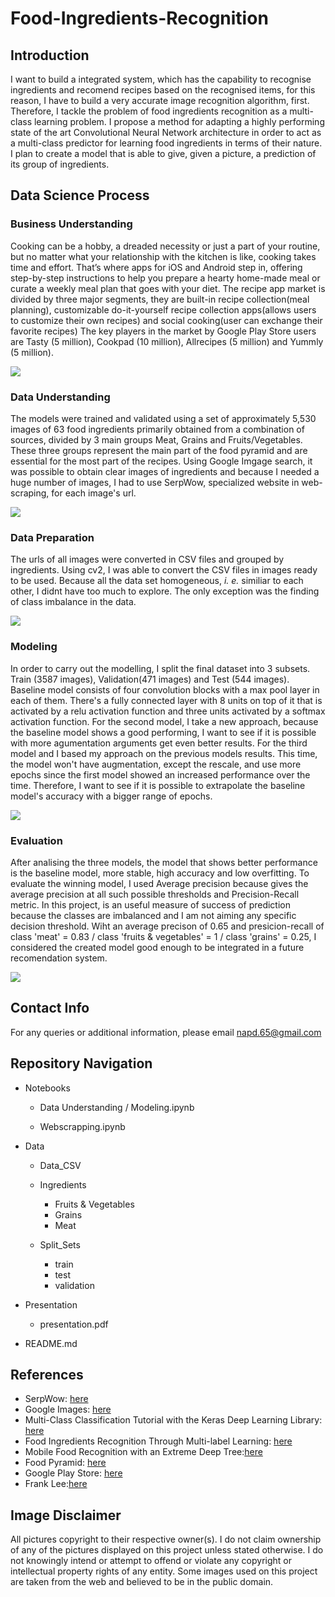 # Food-Ingredients-Recognition
   


## Introduction

I want to build a integrated system, which has the capability to recognise ingredients and recomend recipes based on the recognised items, for this reason, I have to build a very accurate image recognition algorithm, first.
Therefore, I tackle the problem of food ingredients recognition as a multi-class learning problem. I propose a method for adapting a highly performing state of the art Convolutional Neural Network architecture in order to act as a multi-class predictor for learning food ingredients in terms of their nature.
I plan to create a model that is able to give, given a picture, a prediction of its group of ingredients.


## Data Science Process


### Business Understanding

Cooking can be a hobby, a dreaded necessity or just a part of your routine, but no matter what your relationship with the kitchen is like, cooking takes time and effort. That’s where apps for iOS and Android step in, offering step-by-step instructions to help you prepare a hearty home-made meal or curate a weekly meal plan that goes with your diet.
The recipe app market is divided by three major segments, they are built-in recipe collection(meal planning), customizable do-it-yourself recipe collection apps(allows users to customize their own recipes) and social cooking(user can exchange their favorite recipes)
The key players in the market by Google Play Store users are Tasty (5 million), Cookpad (10 million), Allrecipes (5 million) and Yummly (5 million).



![](./Data/images/frank_case_study.png)

   
   
### Data Understanding

The models were trained and validated using a set of approximately 5,530 images of 63 food ingredients primarily obtained from a combination of sources, divided by 3 main groups Meat, Grains and Fruits/Vegetables.
These three groups represent the main part of the food pyramid and are essential for the most part of the recipes.
Using Google Imgage search, it was possible to obtain clear images of ingredients and because I needed a huge number of images, I had to use SerpWow, specialized website in web-scraping, for each image's url.

![](./Data/images/screen.png)


### Data Preparation

The urls of all images were converted in CSV files and grouped by ingredients. Using cv2, I was able to convert the CSV files in images ready to be used.
Because all the data set homogeneous, *i. e.* similiar to each other, I didnt have too much to explore. The only exception was the finding of class imbalance in the data.


![](./Data/images/d_preparation.png)



### Modeling

In order to carry out the modelling, I split the final dataset into 3 subsets. Train (3587 images), Validation(471 images) and Test (544 images).
Baseline model consists of four convolution blocks with a max pool layer in each of them. There's a fully connected layer with 8 units on top of it that is activated by a relu activation function and three units activated by a softmax activation function.
For the second model, I take a new approach, because the baseline model shows a good performing, I want to see if it is possible with more agumentation arguments get even better results.
For the third model and I based my approach on the previous models results. This time, the model won't have augmentation, except the rescale, and use more epochs since the first model showed an increased performance over the time. Therefore, I want to see if it is possible to extrapolate the baseline model's accuracy with a bigger range of epochs.


![](./Data/images/train_accuracy_loss.png)



### Evaluation

After analising the three models, the model that shows better performance is the baseline model, more stable, high accuracy and low overfitting.
To evaluate the winning model, I used Average precision because gives the average precision at all such possible thresholds and Precision-Recall metric. In this project, is an useful measure of success of prediction because the classes are imbalanced and I am not aiming any specific decision threshold.
Wiht an average precison of 0.65 and presicion-recall of class 'meat' = 0.83 / class 'fruits & vegetables' = 1 / class 'grains' = 0.25, I considered the created model good enough  to be integrated in a future recomendation system.


![](./Data/images/avg_precision.png)



## Contact Info

For any queries or additional information, please email napd.65@gmail.com


## Repository Navigation

   * Notebooks
   
     * Data Understanding / Modeling.ipynb

     * Webscrapping.ipynb

   * Data
     
     * Data_CSV

     * Ingredients
       
       * Fruits & Vegetables
       * Grains
       * Meat

     * Split_Sets
       
       * train
       * test
       * validation

   
   * Presentation
   
     * presentation.pdf
   
   * README.md
   
   
## References

-  SerpWow: [here](https://serpwow.com/)
-  Google Images: [here](https://www.google.com/imghp?hl=en)
-  Multi-Class Classification Tutorial with the Keras Deep Learning Library: [here](https://machinelearningmastery.com/multi-class-classification-tutorial-keras-deep-learning-library/)
-  Food Ingredients Recognition Through Multi-label Learning: [here](https://link.springer.com/chapter/10.1007/978-3-319-70742-6_37)
-  Mobile Food Recognition with an Extreme Deep Tree:[here](https://dl.acm.org/doi/10.1145/2967413.2967428)
-  Food Pyramid: [here](https://www.safefood.eu/Healthy-Eating/The-Food-Pyramid-and-The-Eatwell-Guide/The-Food-Pyramid.aspx)
-  Google Play Store: [here](https://play.google.com/store?hl=en)
-  Frank Lee:[here](https://www.thefrankdesigns.com/sidechef-case-study/)

## Image Disclaimer

All pictures copyright to their respective owner(s). I do not claim ownership of any of the pictures displayed on this project unless stated otherwise. I do not knowingly intend or attempt to offend or violate any copyright or intellectual property rights of any entity. Some images used on this project are taken from the web and believed to be in the public domain.
